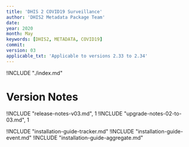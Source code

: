 ```yaml
---
title: 'DHIS 2 COVID19 Surveillance'
author: 'DHIS2 Metadata Package Team'
date:
year: 2020
month: May
keywords: [DHIS2, METADATA, COVID19]
commit:
version: 03
applicable_txt: 'Applicable to versions 2.33 to 2.34'
---
```


<!--DHIS2-SECTION-ID:index-->

!INCLUDE "./index.md"

# Version Notes

!INCLUDE "release-notes-v03.md", 1
!INCLUDE "upgrade-notes-02-to-03.md", 1

!INCLUDE "installation-guide-tracker.md"
!INCLUDE "installation-guide-event.md"
!INCLUDE "installation-guide-aggregate.md"
